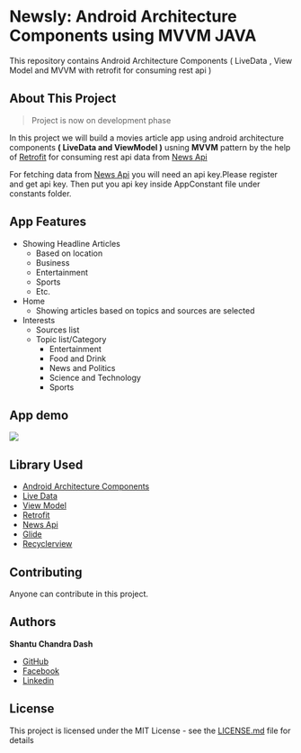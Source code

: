# Newsly: Android Architecture Components using **MVVM** **JAVA**
This repository contains Android Architecture Components ( LiveData , View Model and MVVM with retrofit for consuming rest api ) 

## About This Project

> Project is now on development phase

In this project we will build a movies article app using android architecture components <B>( LiveData and ViewModel )</B> usning <B>MVVM</B> pattern by the help of [Retrofit](https://square.github.io/retrofit/) for consuming rest api data from [News Api](https://newsapi.org/)

For fetching data from [News Api](https://newsapi.org/) you will need an api key.Please register and get api key.
Then put you api key inside AppConstant file under constants folder.

## App Features
- Showing Headline Articles
    - Based on location
    - Business
    - Entertainment
    - Sports
    - Etc.
- Home
    - Showing articles based on topics and sources are selected
- Interests
    - Sources list
    - Topic list/Category
        - Entertainment
        - Food and Drink
        - News and Politics
        - Science and Technology
        - Sports
    
## App demo 
<img src="images/app_demo.png">

## Library Used
* [Android Architecture Components](https://developer.android.com/topic/libraries/architecture/)
* [Live Data](https://developer.android.com/topic/libraries/architecture/livedata)
* [View Model](https://developer.android.com/topic/libraries/architecture/viewmodel)
* [Retrofit](https://square.github.io/retrofit/)
* [News Api](https://newsapi.org/)
* [Glide](https://github.com/bumptech/glide)
* [Recyclerview](https://developer.android.com/guide/topics/ui/layout/recyclerview)

## Contributing

Anyone can contribute in this project.

## Authors

**Shantu Chandra Dash** 
* [GitHub](https://github.com/shantudas)
* [Facebook](https://www.facebook.com/shantudashbd)
* [Linkedin](https://www.linkedin.com/in/shantudashbd/)


## License

This project is licensed under the MIT License - see the [LICENSE.md](https://github.com/shantudas/Android-Architecture-Components-MVVM-Retrofit-JAVA/blob/master/LICENSE) file for details
